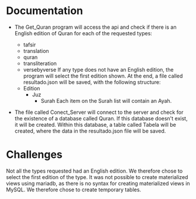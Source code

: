 # Documentation

- The Get_Quran program will access the api and check if there is an English edition of Quran for each of the requested types:
    - tafsir
    - translation
    - quran
    - transliteration
    - versebyverse
If any type does not have an English edition, the program will select the first edition shown.
At the end, a file called resultado.json will be saved, with the following structure:
    - Edition
        - Juz
            - Surah
Each item on the Surah list will contain an Ayah.

- The file called Conect_Server will connect to the server and check for the existence of a database called Quran. If this database doesn't exist, it will be created.
Within this database, a table called Tabela will be created, where the data in the resultado.json file will be saved.

# Challenges
Not all the types requested had an English edition. We therefore chose to select the first edition of the type.
It was not possible to create materialized views using mariadb, as there is no syntax for creating materialized views in MySQL. We therefore chose to create temporary tables.